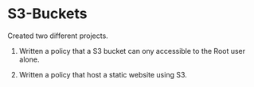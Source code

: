 # S3-Buckets

Created two different projects.

1. Written a policy that a S3 bucket can ony accessible to the Root user alone.

2. Written a policy that host a static website using S3.
